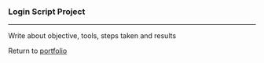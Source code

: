 ### Login Script Project
***

Write about objective, tools, steps taken and results
 
 
Return to [portfolio](../../../../) 
